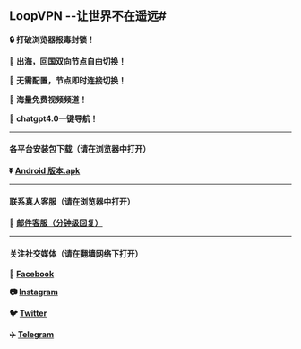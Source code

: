 ## LoopVPN --让世界不在遥远#

**:lock: 打破浏览器报毒封锁！**

**:satellite: 出海，回国双向节点自由切换！**

**:rocket: 无需配置，节点即时连接切换！**

**:green_book: 海量免费视频频道！**

**:man: chatgpt4.0一键导航！**

- - - -
#### 各平台安装包下载（请在浏览器中打开）

**:arrow_double_down: [Android 版本.apk](https://www.loopvpn.net/down?file_name=loop.apk)**


- - - -
#### 联系真人客服（请在浏览器中打开）

**:e-mail: [邮件客服（分钟级回复）](mailto:service@loopvpn.net)**
- - - -
#### 关注社交媒体（请在翻墙网络下打开）
**:couple: [Facebook](https://www.facebook.com/profile.php?id=61551350251614&mibextid=ZbWKwL)** 

**:camera: [Instagram](https://www.instagram.com/loop_vpn/)**

**:bird: [Twitter](https://twitter.com/LOOP_VPN)** 

**:airplane: [Telegram](https://t.me/loopvpnalwaysonline)**
###
